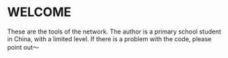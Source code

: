 # WELCOME
These are the tools of the network.
The author is a primary school student in China, with a limited level. 
If there is a problem with the code, please point out～
